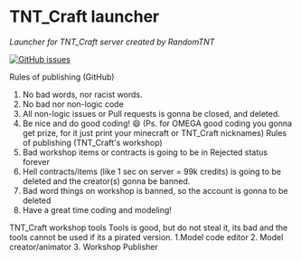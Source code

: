 # TNT_Craft launcher
*Launcher for TNT_Craft server created by RandomTNT*

[![GitHub issues](https://img.shields.io/github/issues/RandomTNT/TNT_Craft-Launcher)](https://github.com/RandomTNT/TNT_Craft-Launcher/issues)

Rules of publishing (GitHub)
1. No bad words, nor racist words.
2. No bad nor non-logic code
3. All non-logic issues or Pull requests is gonna be closed, and deleted.
4. Be nice and do good coding!  :smile: (Ps. for OMEGA good coding you gonna get prize, for it just print your minecraft or TNT_Craft nicknames)
Rules of publishing (TNT_Craft's workshop)
1. Bad workshop items or contracts is going to be in Rejected status forever
2. Hell contracts/items (like 1 sec on server = 99k credits) is going to be deleted and the creator(s) gonna be banned.
3. Bad word things on workshop is banned, so the account is gonna to be deleted
4. Have a great time coding and modeling!

TNT_Craft workshop tools
Tools is good, but do not steal it, its bad and the tools cannot be used if its a pirated version.
1.Model code editor
2. Model creator/animator
3. Workshop Publisher
